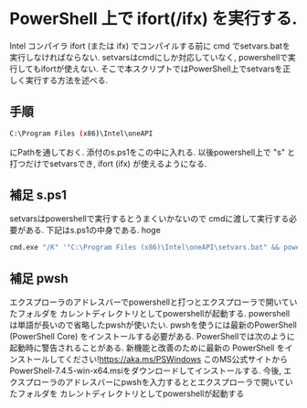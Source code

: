 # PowerShell 上で ifort(/ifx) を実行する.
Intel コンパイラ ifort (または ifx) でコンパイルする前に cmd でsetvars.batを実行しなければならない.
setvarsはcmdにしか対応していなく, powershellで実行してもifortが使えない.
そこで本スクリプトではPowerShell上でsetvarsを正しく実行する方法を述べる.

## 手順
```bash
C:\Program Files (x86)\Intel\oneAPI
```
にPathを通しておく. 添付のs.ps1をこの中に入れる. 以後powershell上で "s" と打つだけでsetvarsでき, 
ifort (ifx) が使えるようになる.


## 補足 s.ps1
setvarsはpowershellで実行するとうまくいかないので
cmdに渡して実行する必要がある. 下記はs.ps1の中身である.
hoge
```bash
cmd.exe "/K" '"C:\Program Files (x86)\Intel\oneAPI\setvars.bat" && powershell'
```

## 補足 pwsh
エクスプローラのアドレスバーでpowershellと打つとエクスプローラで開いていたフォルダを
カレントディレクトリとしてpowershellが起動する.
powershellは単語が長いので省略したpwshが使いたい.
pwshを使うには最新のPowerShell (PowerShell Core) をインストールする必要がある.
PowerShellでは次のように起動時に警告されることがある.
新機能と改善のために最新の PowerShell をインストールしてください!https://aka.ms/PSWindows
このMS公式サイトからPowerShell-7.4.5-win-x64.msiをダウンロードしてインストールする.
今後, エクスプローラのアドレスバーにpwshを入力するととエクスプローラで開いていたフォルダを
カレントディレクトリとしてpowershellが起動する
